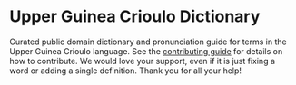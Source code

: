 
# Upper Guinea Crioulo Dictionary

Curated public domain dictionary and pronunciation guide for terms in the Upper Guinea Crioulo language. See the [contributing guide](https://github.com/drumworkteam/term/blob/make/.github/contributing.md) for details on how to contribute. We would love your support, even if it is just fixing a word or adding a single definition. Thank you for all your help!